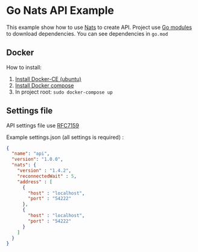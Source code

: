 Go Nats API Example
=====================

This example show how to use [Nats](https://www.nats.io/) to create API.
Project use [Go modules](https://github.com/golang/go/wiki/Modules) to download dependencies.
You can see dependencies in `go.mod`

Docker
-----------------------------------
How to install: 
 1. [Install Docker-CE (ubuntu)](https://docs.docker.com/install/linux/docker-ce/ubuntu/)
 2. [Install Docker compose](https://docs.docker.com/compose/install/)
 4. In project root: `sudo docker-compose up`
 
 Settings file
 -----------------------------------
 API settings file use [RFC7159](https://tools.ietf.org/html/rfc7159)
 
 Example settings.json (all settings is required) :
 ```json
 {
   "name": "api",
   "version": "1.0.0",
   "nats": {
     "version" : "1.4.2",
     "reconnectedWait" : 5,
     "address" : [
       {
         "host" : "localhost",
         "port" : "54222"
       },
       {
         "host" : "localhost",
         "port" : "54222"
       }
     ]
   }
 }
 ```